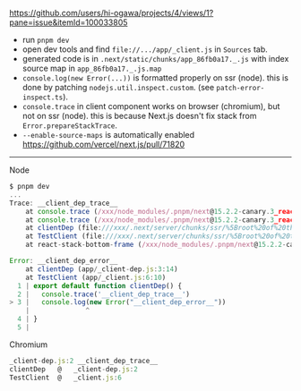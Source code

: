 https://github.com/users/hi-ogawa/projects/4/views/1?pane=issue&itemId=100033805

- run `pnpm dev`
- open dev tools and find `file://.../app/_client.js` in `Sources` tab.
- generated code is in `.next/static/chunks/app_86fb0a17._.js` with index source map in `app_86fb0a17._.js.map`
- `console.log(new Error(...))` is formatted properly on ssr (node). this is done by patching `nodejs.util.inspect.custom`. (see `patch-error-inspect.ts`).
- `console.trace` in client component works on browser (chromium), but not on ssr (node). this is because Next.js doesn't fix stack from `Error.prepareStackTrace`.
- `--enable-source-maps` is automatically enabled https://github.com/vercel/next.js/pull/71820

---

Node

```js
$ pnpm dev
...
Trace: __client_dep_trace__
    at console.trace (/xxx/node_modules/.pnpm/next@15.2.2-canary.3_react-dom@19.0.0_react@19.0.0__react@19.0.0/node_modules/next/dist/compiled/next-server/app-page.runtime.dev.js:23:12057)
    at console.trace (/xxx/node_modules/.pnpm/next@15.2.2-canary.3_react-dom@19.0.0_react@19.0.0__react@19.0.0/node_modules/next/dist/compiled/next-server/app-page.runtime.dev.js:33:12719)
    at clientDep (file:///xxx/.next/server/chunks/ssr/%5Broot%20of%20the%20server%5D__e4b4e301._.js:20:13)
    at TestClient (file:///xxx/.next/server/chunks/ssr/%5Broot%20of%20the%20server%5D__e4b4e301._.js:37:138)
    at react-stack-bottom-frame (/xxx/node_modules/.pnpm/next@15.2.2-canary.3_react-dom@19.0.0_react@19.0.0__react@19.0.0/node_modules/next/dist/compiled/next-server

Error: __client_dep_error__
    at clientDep (app/_client-dep.js:3:14)
    at TestClient (app/_client.js:6:10)
  1 | export default function clientDep() {
  2 |   console.trace('__client_dep_trace__')
> 3 |   console.log(new Error("__client_dep_error__"))
    |              ^
  4 | }
  5 |
```

Chromium

```js
_client-dep.js:2 __client_dep_trace__
clientDep	@	_client-dep.js:2
TestClient	@	_client.js:6
```
